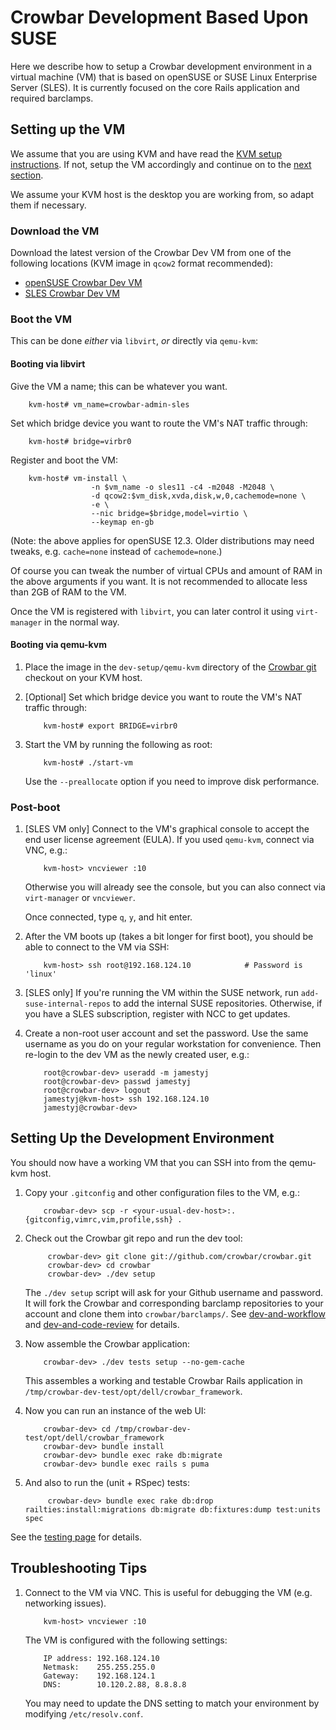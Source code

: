 # Crowbar Development Based Upon SUSE

Here we describe how to setup a Crowbar development environment in a virtual
machine (VM) that is based on openSUSE or SUSE Linux Enterprise Server (SLES).
It is currently focused on the core Rails application and required barclamps.

## Setting up the VM

We assume that you are using KVM and have read the [KVM setup
instructions](dev-vm.md).  If not, setup the VM accordingly and
continue on to the [next
section](#setting-up-the-development-environment).

We assume your KVM host is the desktop you are working from, so adapt them if
necessary.

### Download the VM

Download the latest version of the Crowbar Dev VM from one of the following
locations (KVM image in `qcow2` format recommended):

* [openSUSE Crowbar Dev VM](http://susestudio.com/a/n0rKOx/crowbar-dev)
* [SLES Crowbar Dev VM](http://susestudio.com/a/n0rKOx/crowbar-dev-sles)

### Boot the VM

This can be done *either* via `libvirt`, *or* directly via `qemu-kvm`:

#### Booting via libvirt

Give the VM a name; this can be whatever you want.

        kvm-host# vm_name=crowbar-admin-sles

Set which bridge device you want to route the VM's NAT traffic
through:

        kvm-host# bridge=virbr0

Register and boot the VM:

        kvm-host# vm-install \
                      -n $vm_name -o sles11 -c4 -m2048 -M2048 \
                      -d qcow2:$vm_disk,xvda,disk,w,0,cachemode=none \
                      -e \
                      --nic bridge=$bridge,model=virtio \
                      --keymap en-gb

(Note: the above applies for openSUSE 12.3.  Older distributions may
need tweaks, e.g. `cache=none` instead of `cachemode=none`.)

Of course you can tweak the number of virtual CPUs and amount of RAM
in the above arguments if you want.  It is not recommended to allocate
less than 2GB of RAM to the VM.

Once the VM is registered with `libvirt`, you can later control it
using `virt-manager` in the normal way.

#### Booting via qemu-kvm

1.  Place the image in the `dev-setup/qemu-kvm` directory of the [Crowbar
    git](https://github.com/crowbar/crowbar/) checkout on your KVM host.

1.  [Optional] Set which bridge device you want to route the VM's NAT
    traffic through:

            kvm-host# export BRIDGE=virbr0

1.  Start the VM by running the following as root:

            kvm-host# ./start-vm

    Use the `--preallocate` option if you need to improve disk performance.

### Post-boot

1.  [SLES VM only] Connect to the VM's graphical console to accept the
    end user license agreement (EULA).  If you used `qemu-kvm`,
    connect via VNC, e.g.:

            kvm-host> vncviewer :10

    Otherwise you will already see the console, but you can also connect
    via `virt-manager` or `vncviewer`.

    Once connected, type `q`, `y`, and hit enter.

1.  After the VM boots up (takes a bit longer for first boot), you
    should be able to connect to the VM via SSH:

            kvm-host> ssh root@192.168.124.10            # Password is 'linux'

1.  [SLES only] If you're running the VM within the SUSE network, run
    `add-suse-internal-repos` to add the internal SUSE
    repositories. Otherwise, if you have a SLES subscription, register
    with NCC to get updates.

1.  Create a non-root user account and set the password. Use the same
    username as you do on your regular workstation for
    convenience. Then re-login to the dev VM as the newly created
    user, e.g.:

            root@crowbar-dev> useradd -m jamestyj
            root@crowbar-dev> passwd jamestyj
            root@crowbar-dev> logout
            jamestyj@kvm-host> ssh 192.168.124.10
            jamestyj@crowbar-dev>

## Setting Up the Development Environment

You should now have a working VM that you can SSH into from the qemu-kvm host.

1.  Copy your `.gitconfig` and other configuration files to the VM, e.g.:

            crowbar-dev> scp -r <your-usual-dev-host>:.{gitconfig,vimrc,vim,profile,ssh} .

1. Check out the Crowbar git repo and run the dev tool:

            crowbar-dev> git clone git://github.com/crowbar/crowbar.git
            crowbar-dev> cd crowbar
            crowbar-dev> ./dev setup

    The `./dev setup` script will ask for your Github username and
    password. It will fork the Crowbar and corresponding barclamp
    repositories to your account and clone them into
    `crowbar/barclamps/`. See
    [dev-and-workflow](https://github.com/crowbar/crowbar/blob/master/README.dev-and-workflow)
    and [dev-and-code-review](https://github.com/crowbar/crowbar/blob/master/README.dev-and-code-review)
    for details.

1.  Now assemble the Crowbar application:

            crowbar-dev> ./dev tests setup --no-gem-cache

    This assembles a working and testable Crowbar Rails application in
    `/tmp/crowbar-dev-test/opt/dell/crowbar_framework`.

1.  Now you can run an instance of the web UI:

            crowbar-dev> cd /tmp/crowbar-dev-test/opt/dell/crowbar_framework
            crowbar-dev> bundle install
            crowbar-dev> bundle exec rake db:migrate
            crowbar-dev> bundle exec rails s puma

1. And also to run the (unit + RSpec) tests:

            crowbar-dev> bundle exec rake db:drop railties:install:migrations db:migrate db:fixtures:dump test:units spec

See the [testing page](testing.md) for details.

## Troubleshooting Tips

1.  Connect to the VM via VNC. This is useful for debugging the VM (e.g.
    networking issues).

            kvm-host> vncviewer :10

    The VM is configured with the following settings:

            IP address: 192.168.124.10
            Netmask:    255.255.255.0
            Gateway:    192.168.124.1
            DNS:        10.120.2.88, 8.8.8.8

    You may need to update the DNS setting to match your environment
    by modifying `/etc/resolv.conf`.
